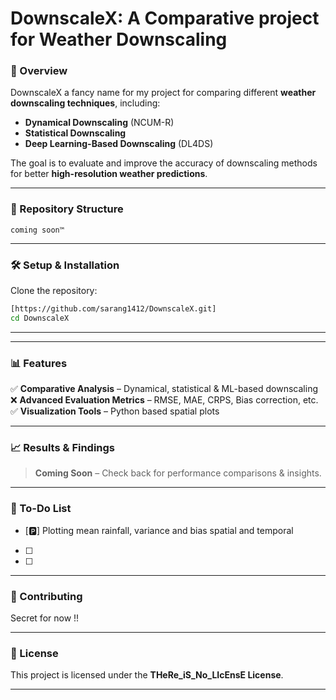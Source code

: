 
# **DownscaleX: A Comparative project for Weather Downscaling**  

### **📌 Overview**  
DownscaleX a fancy name for my project for comparing different **weather downscaling techniques**, including:  
- **Dynamical Downscaling** (NCUM-R)  
- **Statistical Downscaling**  
- **Deep Learning-Based Downscaling** (DL4DS)  

The goal is to evaluate and improve the accuracy of downscaling methods for better **high-resolution weather predictions**.  

---

### **📂 Repository Structure**  
```
coming soon™ 
```

---

### **🛠 Setup & Installation**  
Clone the repository:  
```bash
[https://github.com/sarang1412/DownscaleX.git]
cd DownscaleX
```

---
---

### **📊 Features**  
✅ **Comparative Analysis** – Dynamical, statistical & ML-based downscaling   
❌ **Advanced Evaluation Metrics** – RMSE, MAE, CRPS, Bias correction, etc.  
✅ **Visualization Tools** – Python based spatial plots  

---

### **📈 Results & Findings**  
> **Coming Soon** – Check back for performance comparisons & insights.  

---

### **📝 To-Do List**  
- [🅿️] Plotting mean rainfall, variance and bias spatial and temporal
- [ ] 
- [ ]  

---

### **📢 Contributing**  
Secret for now !!

---

### **📜 License**  
This project is licensed under the **THeRe_iS_No_LIcEnsE License**.  

---

